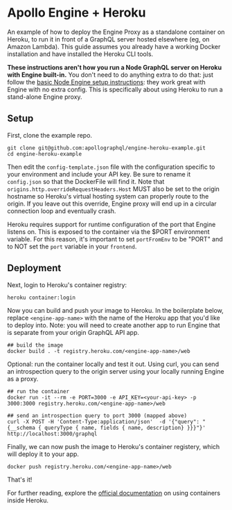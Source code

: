 # Apollo Engine + Heroku
An example of how to deploy the Engine Proxy as a standalone container on Heroku, to run it in front of a GraphQL server hosted elsewhere (eg, on Amazon Lambda).  This guide assumes you already have a working Docker installation and have installed the Heroku CLI tools.

**These instructions aren't how you run a Node GraphQL server on Heroku with Engine built-in.** You don't need to do anything extra to do that: just follow the [basic Node Engine setup instructions](https://www.apollographql.com/docs/engine/setup-node.html): they work great with Engine with no extra config.  This is specifically about using Heroku to run a stand-alone Engine proxy.

## Setup
First, clone the example repo.
```
git clone git@github.com:apollographql/engine-heroku-example.git
cd engine-heroku-example
```

Then edit the `config-template.json` file with the configuration specific to your environment and include your API key. Be sure to rename it `config.json` so that the DockerFile will find it.
Note that `origins.http.overrideRequestHeaders.Host` MUST also be set to the origin hostname so Heroku's virtual hosting system can properly route to the origin.  If you leave out this override, Engine proxy will end up in a circular connection loop and eventually crash.

Heroku requires support for runtime configuration of the port that Engine listens on.  This is exposed to the container via the $PORT environment variable.  For this reason, it's important to set `portFromEnv` to be "PORT" and to NOT set the `port` variable in your `frontend`.

## Deployment
Next, login to Heroku's container registry:
```
heroku container:login
```

Now you can build and push your image to Heroku.  In the boilerplate below, replace `<engine-app-name>` with the name of the Heroku app that you'd like to deploy into.  Note: you will need to create another app to run Engine that is separate from your origin GraphQL API app.

```
## build the image
docker build . -t registry.heroku.com/<engine-app-name>/web
```

Optional: run the container locally and test it out.  Using curl, you can send an introspection query to the origin server using your locally running Engine as a proxy.
```
## run the container
docker run -it --rm -e PORT=3000 -e API_KEY=<your-api-key> -p 3000:3000 registry.heroku.com/<engine-app-name>/web

## send an introspection query to port 3000 (mapped above)
curl -X POST -H 'Content-Type:application/json'  -d '{"query": "{__schema { queryType { name, fields { name, description} }}}"}' http://localhost:3000/graphql
```

Finally, we can now push the image to Heroku's container registery, which will deploy it to your app.
```
docker push registry.heroku.com/<engine-app-name>/web
```

That's it!

For further reading, explore the [official documentation](https://devcenter.heroku.com/articles/container-registry-and-runtime) on using containers inside Heroku.
